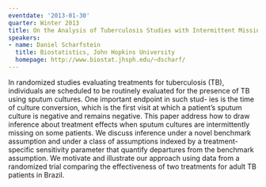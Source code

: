 ```yaml
---
eventdate: '2013-01-30'
quarter: Winter 2013
title: On the Analysis of Tuberculosis Studies with Intermittent Missing Sputum Data
speakers:
- name: Daniel Scharfstein
  title: Biostatistics, John Hopkins University
  homepage: http://www.biostat.jhsph.edu/~dscharf/
---
```

 In randomized studies evaluating treatments for tuberculosis (TB), individuals are scheduled to be routinely evaluated for the presence of TB using sputum cultures. One important endpoint in such stud- ies is the time of culture conversion, which is the first visit at which a patient’s sputum culture is negative and remains negative. This paper address how to draw inference about treatment effects when sputum cultures are intermittently missing on some patients. We discuss inference under a novel benchmark assumption and under a class of assumptions indexed by a treatment-specific sensitivity parameter that quantify departures from the benchmark assumption. We motivate and illustrate our approach using data from a randomized trial comparing the effectiveness of two treatments for adult TB patients in Brazil.
 
